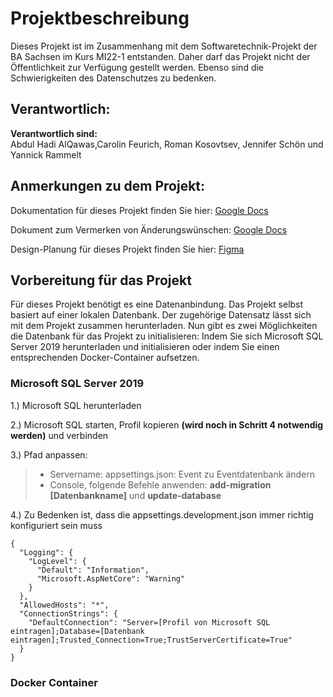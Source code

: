 # Projektbeschreibung

Dieses Projekt ist im Zusammenhang mit dem Softwaretechnik-Projekt der BA Sachsen im Kurs MI22-1 entstanden. Daher darf das Projekt nicht der Öffentlichkeit zur Verfügung gestellt werden. 
Ebenso sind die Schwierigkeiten des Datenschutzes zu bedenken.


## Verantwortlich:
**Verantwortlich sind:**  
Abdul Hadi AlQawas,Carolin Feurich, Roman Kosovtsev, Jennifer Schön und Yannick Rammelt


## Anmerkungen zu dem Projekt:

Dokumentation für dieses Projekt finden Sie hier: [Google Docs](https://docs.google.com/document/d/1dvAZjHOX3Jc-2bVEI-lzGPPl5FUN-PChL9QjNTp43Xo/edit?usp=sharing)

Dokument zum Vermerken von Änderungswünschen: [Google Docs](https://docs.google.com/document/d/1xLHEQCvM5F307nuTzwwLtv-PhNp3Nhn9RlOVhgtx1xA/edit?usp=sharing)

Design-Planung für dieses Projekt finden Sie hier: [Figma](https://www.figma.com/team_invite/redeem/RQD2Pc5UUmaQnnjADXB8BA)


## Vorbereitung für das Projekt

Für dieses Projekt benötigt es eine Datenanbindung. Das Projekt selbst basiert auf einer lokalen Datenbank. Der zugehörige Datensatz lässt sich mit dem Projekt zusammen herunterladen. Nun gibt es zwei Möglichkeiten die Datenbank für das Projekt zu initialisieren: Indem Sie sich Microsoft SQL Server 2019 herunterladen und initialisieren oder indem Sie einen entsprechenden Docker-Container aufsetzen.

### Microsoft SQL Server 2019

1.) Microsoft SQL herunterladen 

2.) Microsoft SQL starten, Profil kopieren **(wird noch in Schritt 4 notwendig werden)** und verbinden   

3.) Pfad anpassen:  
> - Servername: appsettings.json: Event zu Eventdatenbank ändern    
> - Console, folgende Befehle anwenden: **add-migration [Datenbankname]** und **update-database**     
        
      
4.) Zu Bedenken ist, dass die appsettings.development.json immer richtig konfiguriert sein muss

```
{
  "Logging": {
    "LogLevel": {
      "Default": "Information",
      "Microsoft.AspNetCore": "Warning"
    }
  },
  "AllowedHosts": "*",
  "ConnectionStrings": {
    "DefaultConnection": "Server=[Profil von Microsoft SQL eintragen];Database=[Datenbank eintragen];Trusted_Connection=True;TrustServerCertificate=True"
  }
}
```


### Docker Container
